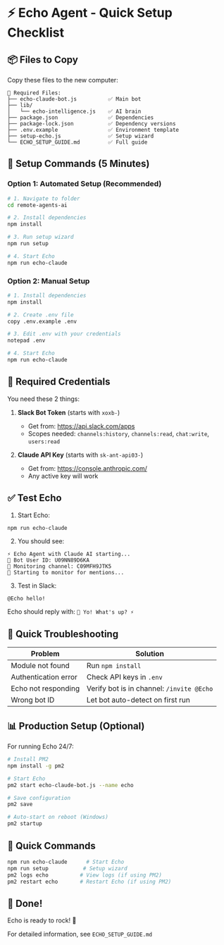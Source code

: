 # ⚡ Echo Agent - Quick Setup Checklist

## 📦 Files to Copy

Copy these files to the new computer:

```
📁 Required Files:
├── echo-claude-bot.js          ✅ Main bot
├── lib/
│   └── echo-intelligence.js    ✅ AI brain
├── package.json                ✅ Dependencies
├── package-lock.json           ✅ Dependency versions
├── .env.example                ✅ Environment template
├── setup-echo.js               ✅ Setup wizard
└── ECHO_SETUP_GUIDE.md         ✅ Full guide
```

## 🚀 Setup Commands (5 Minutes)

### Option 1: Automated Setup (Recommended)
```bash
# 1. Navigate to folder
cd remote-agents-ai

# 2. Install dependencies
npm install

# 3. Run setup wizard
npm run setup

# 4. Start Echo
npm run echo-claude
```

### Option 2: Manual Setup
```bash
# 1. Install dependencies
npm install

# 2. Create .env file
copy .env.example .env

# 3. Edit .env with your credentials
notepad .env

# 4. Start Echo
npm run echo-claude
```

## 🔑 Required Credentials

You need these 2 things:

1. **Slack Bot Token** (starts with `xoxb-`)
   - Get from: https://api.slack.com/apps
   - Scopes needed: `channels:history`, `channels:read`, `chat:write`, `users:read`

2. **Claude API Key** (starts with `sk-ant-api03-`)
   - Get from: https://console.anthropic.com/
   - Any active key will work

## ✅ Test Echo

1. Start Echo:
```bash
npm run echo-claude
```

2. You should see:
```
⚡ Echo Agent with Claude AI starting...
🤖 Bot User ID: U09NN89D6KA
📢 Monitoring channel: C09MFH9JTK5
🚀 Starting to monitor for mentions...
```

3. Test in Slack:
```
@Echo hello!
```

Echo should reply with: `🚀 Yo! What's up? ⚡`

## 🐛 Quick Troubleshooting

| Problem | Solution |
|---------|----------|
| Module not found | Run `npm install` |
| Authentication error | Check API keys in `.env` |
| Echo not responding | Verify bot is in channel: `/invite @Echo` |
| Wrong bot ID | Let bot auto-detect on first run |

## 📊 Production Setup (Optional)

For running Echo 24/7:

```bash
# Install PM2
npm install -g pm2

# Start Echo
pm2 start echo-claude-bot.js --name echo

# Save configuration
pm2 save

# Auto-start on reboot (Windows)
pm2 startup
```

## 📱 Quick Commands

```bash
npm run echo-claude      # Start Echo
npm run setup           # Setup wizard
pm2 logs echo          # View logs (if using PM2)
pm2 restart echo       # Restart Echo (if using PM2)
```

## 🎉 Done!

Echo is ready to rock! 🚀

For detailed information, see `ECHO_SETUP_GUIDE.md`

